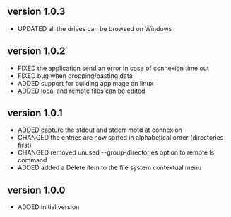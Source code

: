 version 1.0.3
--------------
* UPDATED  all the drives can be browsed on Windows

version 1.0.2
--------------
* FIXED    the application send an error in case of connexion time out
* FIXED    bug when dropping/pasting data
* ADDED    support for building appimage on linux
* ADDED    local and remote files can be edited

version 1.0.1
--------------
* ADDED    capture the stdout and stderr motd at connexion
* CHANGED  the entries are now sorted in alphabetical order (directories first)
* CHANGED  removed unused --group-directories option to remote ls command
* ADDED    added a Delete item to the file system contextual menu

version 1.0.0
--------------
* ADDED    initial version

